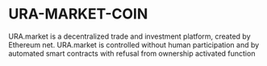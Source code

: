 # URA-MARKET-COIN
URA.market  is a decentralized trade and investment platform, created by Ethereum net. URA.market is controlled without human participation and by automated smart contracts with refusal from ownership activated function
